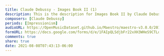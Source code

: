 ```yaml
---
title: Claude Debussy - Images Book II (1)
description: This is the description for Images Book II by Claude Debussy
composers: [Claude Debussy]
periods: [Impressionism]
audioURL: https://OpenMusicDataset.github.io/Maestro/maestro-v3.0.0/2018/MIDI-Unprocessed_Recital20_MID--AUDIO_20_R1_2018_wav--3.midi
formURL: https://docs.google.com/forms/d/e/1FAIpQLSdjbFr22xXH3WHeS9CTLdW25u2jU5zmWSi6xgGWRDv4fqNXUQ/viewform
comments: true
share: true
date: 2021-08-08T07:43:13-06:00
---
```

